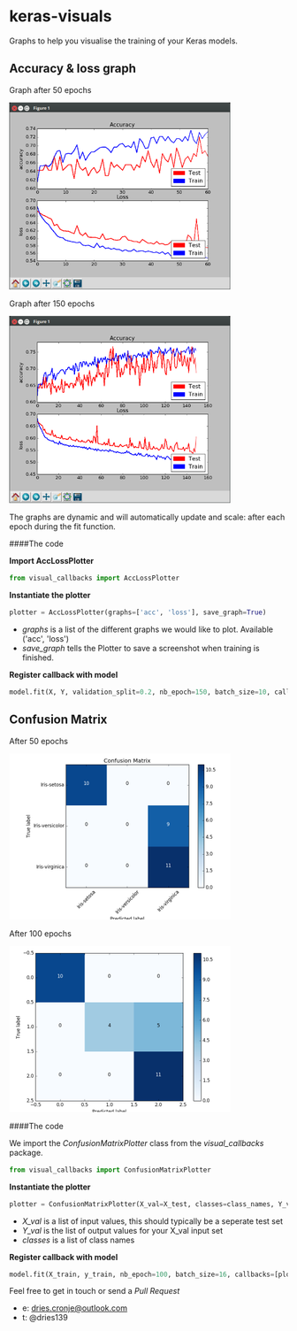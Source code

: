# keras-visuals
Graphs to help you visualise the training of your Keras models.


## Accuracy & loss graph

Graph after 50 epochs

<img src="/img/s1.png" width="400"/>


Graph after 150 epochs

<img src="/img/s2.png" width="400"/>

The graphs are dynamic and will automatically update and scale: after each epoch during the fit function.

####The code

**Import AccLossPlotter**

```python
from visual_callbacks import AccLossPlotter

```

**Instantiate the plotter**
```python
plotter = AccLossPlotter(graphs=['acc', 'loss'], save_graph=True)
```
* *graphs* is a list of the different graphs we would like to plot. Available ('acc', 'loss')
* *save_graph* tells the Plotter to save a screenshot when training is finished.


**Register callback with model**

```python
model.fit(X, Y, validation_split=0.2, nb_epoch=150, batch_size=10, callbacks=[plotter])
```

## Confusion Matrix

After 50 epochs

<img src="/img/c1.png" width="400"/>


After 100 epochs

<img src="/img/c2.png" width="400"/>


####The code

We import the *ConfusionMatrixPlotter* class from the *visual_callbacks* package.


```python
from visual_callbacks import ConfusionMatrixPlotter

```

**Instantiate the plotter**
```python
plotter = ConfusionMatrixPlotter(X_val=X_test, classes=class_names, Y_val=y_test)
```

* *X_val* is a list of input values, this should typically be a seperate test set
* *Y_val* is the list of output values for your X_val input set
* *classes* is a list of class names

**Register callback with model**

```python
model.fit(X_train, y_train, nb_epoch=100, batch_size=16, callbacks=[plotter])
```

Feel free to get in touch or send a *Pull Request*

* e: dries.cronje@outlook.com
* t: @dries139





